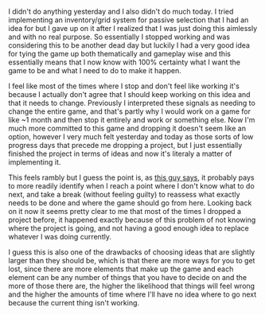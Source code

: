 <!--
title: 20210121
-->

I didn't do anything yesterday and I also didn't do much today. I tried implementing an inventory/grid system for passive selection that I had an idea for but I gave up on it after
I realized that I was just doing this aimlessly and with no real purpose.
So essentially I stopped working and was considering this to be another dead day but luckily I had a very good idea for tying the game up both thematically and gameplay wise and
this essentially means that I now know with 100% certainty what I want the game to be and what I need to do to make it happen.

I feel like most of the times where I stop and don't feel like working it's because I actually don't agree that I should keep working on this idea and that it needs to change.
Previously I interpreted these signals as needing to change the entire game, and that's partly why I would work on a game for like ~1 month and then stop it entirely and work or something else.
Now I'm much more committed to this game and dropping it doesn't seem like an option, however I very much felt yesterday and today as those sorts of low
progress days that precede me dropping a project, but I just essentially finished the project in terms of ideas and now it's literaly a matter of implementing it.

This feels rambly but I guess the point is, as [this guy says](https://twitter.com/baroquedecay/status/1352141839416098816), it probably pays to more readily identify when I reach a point
where I don't know what to do next, and take a break (without feeling guilty) to reassess what exactly needs to be done and where the game should go from here. Looking back on it now
it seems pretty clear to me that most of the times I dropped a project before, it happened exactly because of this problem of not knowing where the project is going, and not having a good enough
idea to replace whatever I was doing currently.

I guess this is also one of the drawbacks of choosing ideas that are slightly larger than they should be, which is that there are more ways
for you to get lost, since there are more elements that make up the game and each element can be any number of things that you have to decide on and the more of those there are, the higher
the likelihood that things will feel wrong and the higher the amounts of time where I'll have no idea where to go next because the current thing isn't working.
